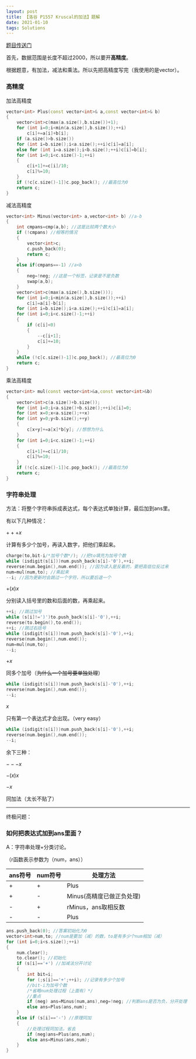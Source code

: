 ```yaml
---
layout: post
title: 【洛谷 P1557 Kruscal的加法】题解
date: 2021-01-10
tags: Solutions
---
```


[题目传送门](https://www.luogu.com.cn/problem/P1557)

首先，数据范围是长度不超过2000，所以要开**高精度**。

根据题意，有加法，减法和乘法。所以先把高精度写完（我使用的是vector）。

### 高精度

加法高精度

```c++
vector<int> Plus(const vector<int>& a,const vector<int>& b)
{
	vector<int>c(max(a.size(),b.size())+1);
	for (int i=0;i<min(a.size(),b.size());++i)
		c[i]+=a[i]+b[i];
	if (a.size()>b.size())
	for (int i=b.size();i<a.size();++i)c[i]=a[i];
	else for (int i=a.size();i<b.size();++i)c[i]=b[i];
	for (int i=0;i<c.size()-1;++i)
	{
		c[i+1]+=c[i]/10;
		c[i]%=10;
	}
	if (!c[c.size()-1])c.pop_back(); //最高位为0
	return c;
}
```
减法高精度
```c++
vector<int> Minus(vector<int> a,vector<int> b) //a-b
{
	int cmpans=cmp(a,b); //这是比较两个数大小
	if (!cmpans) //相等的情况
	{
		vector<int>c;
		c.push_back(0);
		return c;
	}
	else if(cmpans==-1) //a<b
	{
		neg=!neg; //这是一个标签，记录是不是负数
		swap(a,b);
	}
	vector<int>c(max(a.size(),b.size()));
	for (int i=0;i<min(a.size(),b.size());++i)
		c[i]=a[i]-b[i];
	for (int i=b.size();i<a.size();++i)c[i]=a[i];
	for (int i=0;i<c.size()-1;++i)
	{
		if (c[i]<0)
		{
			--c[i+1];
			c[i]+=10;
		}
	}
	while (!c[c.size()-1])c.pop_back(); //最高位为0
	return c;	
}
```
乘法高精度
```c++
vector<int> mul(const vector<int>&a,const vector<int>&b)
{
	vector<int>c(a.size()+b.size());
	for (int i=0;i<a.size()+b.size();++i)c[i]=0;
	for (int x=0;x<a.size();++x)
	for (int y=0;y<b.size();++y)
	{
		c[x+y]+=a[x]*b[y]; //想想为什么
	}
	for (int i=0;i<c.size()-1;++i)
	{
		c[i+1]+=c[i]/10;
		c[i]%=10;
	}
	if (!c[c.size()-1])c.pop_back(); //最高位为0
	return c;
}
```
### 字符串处理

方法：将整个字符串拆成表达式，每个表达式单独计算，最后加到ans里。

有以下几种情况：

$+++x$

计算有多少个加号，再读入数字，把他们乘起来。
```c++
charge(to,bit-i/*加号个数*/); //把to填充为加号个数
while (isdigit(s[i]))num.push_back(s[i]-'0'),++i;
reverse(num.begin(),num.end()); //因为读入是反着的，要把高低位反过来
num=mul(num,to); //乘起来
--i; //因为更新时会跳过一个字符，所以要后退一个
```
$+(x)x$

分别读入括号里的数和后面的数，再乘起来。
```c++
++i; //跳过加号
while (s[i]!=')')to.push_back(s[i]-'0'),++i;
reverse(to.begin(),to.end());
++i; //跳过右括号
while (isdigit(s[i]))num.push_back(s[i]-'0'),++i;
reverse(num.begin(),num.end());
num=mul(num,to);
--i;
```
$+x$

同多个加号（~~为什么一个加号要单独处理~~）
```c++
while (isdigit(s[i]))num.push_back(s[i]-'0'),++i;
reverse(num.begin(),num.end());
--i;
```
$x$

只有第一个表达式才会出现。（very easy）
```c++
while (isdigit(s[i]))num.push_back(s[i]-'0'),++i;
reverse(num.begin(),num.end());
--i;
```
余下三种：

$---x$

$-(x)x$

$-x$

同加法（太长不贴了）

---
终极问题：
### 如何把表达式加到ans里面？

A：字符串处理+分类讨论。

（r函数表示参数为（num，ans））

|ans符号|num符号|处理方法|
|---|---|--- |
| + | + |Plus|
| + | - |Minus(高精度已做正负处理)|
| - | + |rMinus，ans取相反数|
| - | - |Plus|

```c++
ans.push_back(0); //答案初始化为0
vector<int>num,to; //num是要加（减）的数，to是有多少个num相加（减）
for (int i=0;i<s.size();++i)
{
	num.clear();
	to.clear(); //初始化
	if (s[i]=='+') //加减法分开讨论
	{
		int bit=i;
		for (;s[i]=='+';++i); //记录有多少个加号
		//bit-i为加号个数
       	/*省略num处理过程（上面有）*/
        //重点
		if (neg) ans=Minus(num,ans),neg=!neg; //判断ans是否为负，分开处理
		else ans=Plus(ans,num);
	}
	else if (s[i]=='-') //原理同加
	{
		//处理过程同加法，省去
		if (neg)ans=Plus(ans,num);
		else ans=Minus(ans,num);
	}
}
```